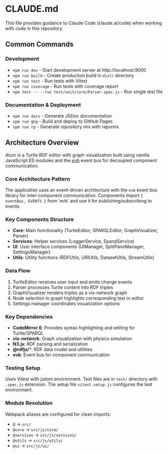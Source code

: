 # CLAUDE.md

This file provides guidance to Claude Code (claude.ai/code) when working with code in this repository.

## Common Commands

### Development
- `npm run dev` - Start development server at http://localhost:9000
- `npm run build` - Create production build in `dist/` directory
- `npm run test` - Run tests with Vitest
- `npm run coverage` - Run tests with coverage report
- `npm test -- --run test/unit/core/Parser.spec.js` - Run single test file

### Documentation & Deployment
- `npm run docs` - Generate JSDoc documentation
- `npm run ghp` - Build and deploy to GitHub Pages
- `npm run rp` - Generate repository mix with repomix

## Architecture Overview

Atuin is a Turtle RDF editor with graph visualization built using vanilla JavaScript ES modules and the [evb](https://github.com/danja/evb) event bus for decoupled component communication.

### Core Architecture Pattern
The application uses an event-driven architecture with the `evb` event bus library for inter-component communication. Components import `{ eventBus, EVENTS }` from 'evb' and use it for publishing/subscribing to events.

### Key Components Structure
- **Core**: Main functionality (TurtleEditor, SPARQLEditor, GraphVisualizer, Parser)
- **Services**: Helper services (LoggerService, SparqlService) 
- **UI**: User interface components (UIManager, SplitPaneManager, SettingsManager)
- **Utils**: Utility functions (RDFUtils, URIUtils, DatasetUtils, StreamUtils)

### Data Flow
1. TurtleEditor receives user input and emits change events
2. Parser processes Turtle content into RDF triples
3. GraphVisualizer renders triples as a vis-network graph
4. Node selection in graph highlights corresponding text in editor
5. Settings manager coordinates visualization options

### Key Dependencies
- **CodeMirror 6**: Provides syntax highlighting and editing for Turtle/SPARQL
- **vis-network**: Graph visualization with physics simulation
- **N3.js**: RDF parsing and serialization
- **@rdfjs/***: RDF data model and utilities
- **evb**: Event bus for component communication

### Testing Setup
Uses Vitest with jsdom environment. Test files are in `test/` directory with `.spec.js` extension. The setup file `vitest.setup.js` configures the test environment.

### Module Resolution
Webpack aliases are configured for clean imports:
- `@` → `src/`
- `@core` → `src/js/core/`
- `@services` → `src/js/services/`
- `@utils` → `src/js/utils/`
- `@ui` → `src/js/ui/`